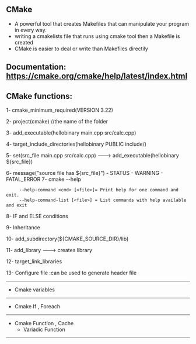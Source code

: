 CMake 
-------------
- A powerful tool that creates Makefiles that can manipulate your program in every way.
- writing a cmakelists file that runs using cmake tool then a Makefile is created
- CMake is easier to deal or write than Makefiles directily

Documentation:    https://cmake.org/cmake/help/latest/index.html
 -------------------------------------------------

CMake functions:
--------------------------
1- cmake_minimum_required(VERSION 3.22)

2- project(cmake)  //the name of the folder

3- add_executable(hellobinary main.cpp src/calc.cpp)

4- target_include_directories(hellobinary PUBLIC include/)

5- set(src_file main.cpp src/calc.cpp)
---> add_executable(hellobinary ${src_file})

6- message("source file has ${src_file}")
      - STATUS
      - WARNING
      - FATAL_ERROR
7- cmake --help

         --help-command <cmd> [<file>]= Print help for one command and exit.
         --help-command-list [<file>] = List commands with help available and exit

 8- IF and ELSE conditions

 9- Inheritance 

 10- add_subdirectory(${CMAKE_SOURCE_DIR}/lib)

11- add_library ---> creates library

12- target_link_libraries

13- Configure file :can be used to generate header file

-------------------------------------------------------------------------------------------


- Cmake variables


--------------------------------------------------------------

 - Cmake If , Foreach


-------------------------------


- Cmake Function , Cache
   - Variadic Function 

------------------------------------------------
  
